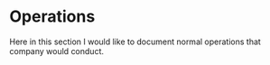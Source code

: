 # Operations

Here in this section I would like to document normal operations that company would conduct.
